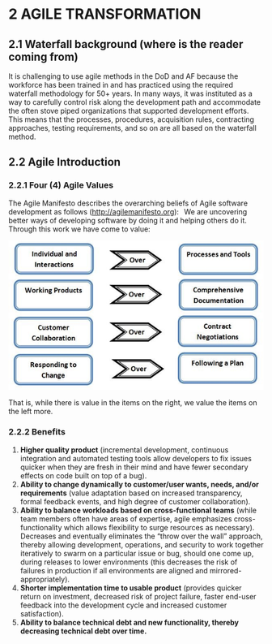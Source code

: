# 2	AGILE TRANSFORMATION
## 2.1	Waterfall background (where is the reader coming from)
It is challenging to use agile methods in the DoD and AF because the workforce has been trained in and has practiced using the required waterfall methodology for 50+ years.  In many ways, it was instituted as a way to carefully control risk along the development path and accommodate the often stove piped organizations that supported development efforts.  This means that the processes, procedures, acquisition rules, contracting approaches, testing requirements, and so on are all based on the waterfall method. 
## 2.2	Agile Introduction
### 2.2.1	Four (4) Agile Values
The Agile Manifesto describes the overarching beliefs of Agile software development as follows (http://agilemanifesto.org): 
  
We are uncovering better ways of developing software by doing it and helping others do it. Through this work we have come to value:   

![Agile Manifest](Agile_Manifesto.jpg)

That is, while there is value in the items on the right, we value the items on the left more.   

### 2.2.2	Benefits
1.	**Higher quality product** (incremental development, continuous integration and automated testing tools allow developers to fix issues quicker when they are fresh in their mind and have fewer secondary effects on code built on top of a bug).  
2.	**Ability to change dynamically to customer/user wants, needs, and/or requirements** (value adaptation based on increased transparency, formal feedback events, and high degree of customer collaboration).  
3.	**Ability to balance workloads based on cross-functional teams** (while team members often have areas of expertise, agile emphasizes cross-functionality which allows flexibility to surge resources as necessary).  Decreases and eventually eliminates the “throw over the wall” approach, thereby allowing development, operations, and security to work together iteratively to swarm on a particular issue or bug, should one come up, during releases to lower environments (this decreases the risk of failures in production if all environments are aligned and mirrored-appropriately). 
4.	**Shorter implementation time to usable product** (provides quicker return on investment, decreased risk of project failure, faster end-user feedback into the development cycle and increased customer satisfaction).  
5.	**Ability to balance technical debt and new functionality, thereby decreasing technical debt over time.** 
